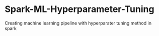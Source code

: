 # Spark-ML-Hyperparameter-Tuning
Creating machine learning pipeline with hyperparater tuning method in spark
